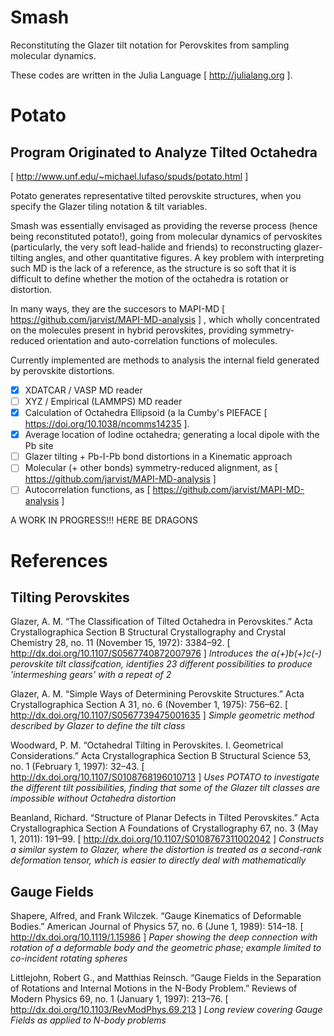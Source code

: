 # Smash

Reconstituting the Glazer tilt notation for Perovskites from sampling molecular
dynamics.

These codes are written in the Julia Language
[ http://julialang.org ].



# Potato
## Program Originated to Analyze Tilted Octahedra

[ http://www.unf.edu/~michael.lufaso/spuds/potato.html ]

Potato generates representative tilted perovskite structures, when you specify
the Glazer tiling notation & tilt variables. 

Smash was essentially envisaged as providing the reverse process (hence being reconstituted potato!), going from molecular dynamics of pervoskites (particularly, the very soft lead-halide and friends) to reconstructing glazer-tilting angles, and other quantitative figures. A key problem with interpreting such MD is the lack of a reference, as the structure is so soft that it is difficult to define whether the motion of the octahedra is rotation or distortion.

In many ways, they are the succesors to MAPI-MD [ https://github.com/jarvist/MAPI-MD-analysis ] , which wholly concentrated on the molecules present in hybrid perovskites, providing symmetry-reduced orientation and auto-correlation functions of molecules.

Currently implemented are methods to analysis the internal field generated by perovskite distortions. 

- [X] XDATCAR / VASP MD reader
- [ ] XYZ / Empirical (LAMMPS)  MD reader
- [X] Calculation of Octahedra Ellipsoid (a la Cumby's PIEFACE [ https://doi.org/10.1038/ncomms14235 ].
- [X] Average location of Iodine octahedra; generating a local dipole with the Pb site
- [ ] Glazer tilting + Pb-I-Pb bond distortions in a Kinematic approach
- [ ] Molecular (+ other bonds) symmetry-reduced alignment, as [ https://github.com/jarvist/MAPI-MD-analysis ]
- [ ] Autocorrelation functions, as [ https://github.com/jarvist/MAPI-MD-analysis ]

A WORK IN PROGRESS!!! HERE BE DRAGONS

# References

## Tilting Perovskites

Glazer, A. M. “The Classification of Tilted Octahedra in Perovskites.” Acta
Crystallographica Section B Structural Crystallography and Crystal Chemistry
28, no. 11 (November 15, 1972): 3384–92. 
[ http://dx.doi.org/10.1107/S0567740872007976 ]
*Introduces the a(+)b(+)c(-) perovskite tilt classifcation, identifies 23
different possibilities to produce 'intermeshing gears' with a repeat of 2*

Glazer, A. M. “Simple Ways of Determining Perovskite Structures.” Acta
Crystallographica Section A 31, no. 6 (November 1, 1975): 756–62.
[ http://dx.doi.org/10.1107/S0567739475001635 ]
*Simple geometric method described by Glazer to define the tilt class*

Woodward, P. M. “Octahedral Tilting in Perovskites. I. Geometrical
Considerations.” Acta Crystallographica Section B Structural Science 53, no.
1 (February 1, 1997): 32–43. 
[ http://dx.doi.org/10.1107/S0108768196010713 ]
*Uses POTATO to investigate the different tilt possibilities, finding that some
of the Glazer tilt classes are impossible without Octahedra distortion*

Beanland, Richard. “Structure of Planar Defects in Tilted Perovskites.” Acta
Crystallographica Section A Foundations of Crystallography 67, no. 3 (May 1,
2011): 191–99. 
[ http://dx.doi.org/10.1107/S0108767311002042 ]
*Constructs a similar system to Glazer, where the distortion is treated as
a second-rank deformation tensor, which is easier to directly deal with
mathematically*

## Gauge Fields

Shapere, Alfred, and Frank Wilczek. “Gauge Kinematics of Deformable Bodies.”
American Journal of Physics 57, no. 6 (June 1, 1989): 514–18.
[ http://dx.doi.org/10.1119/1.15986 ]
*Paper showing the deep connection with rotation of a deformable body and the
geometric phase; example limited to co-incident rotating spheres*

Littlejohn, Robert G., and Matthias Reinsch. “Gauge Fields in the Separation of
Rotations and Internal Motions in the N-Body Problem.” Reviews of Modern Physics
69, no. 1 (January 1, 1997): 213–76. 
[ http://dx.doi.org/10.1103/RevModPhys.69.213 ]
*Long review covering Gauge Fields as applied to N-body problems*


